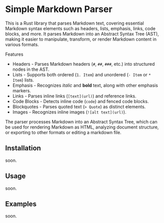 # Simple Markdown Parser
This is a Rust library that parses Markdown text, covering essential Markdown syntax elements such as headers, lists, emphasis, links, code blocks, and more. It parses Markdown into an Abstract Syntax Tree (AST), making it easier to manipulate, transform, or render Markdown content in various formats.

Features
* Headers - Parses Markdown headers (`#`, `##`, `###`, etc.) into structured nodes in the AST.
* Lists - Supports both ordered (`1. Item`) and unordered (`- Item` or `* Item`) lists.
* Emphasis - Recognizes *italic* and **bold** text, along with other emphasis markers.
* Links - Parses inline links (`[text](url)`) and reference links.
* Code Blocks - Detects inline code (`code`) and fenced code blocks.
* Blockquotes - Parses quoted text (`> Quote`) as distinct elements.
* Images - Recognizes inline images (`![alt text](url)`).

The parser processes Markdown into an Abstract Syntax Tree, which can be used for rendering Markdown as HTML, analyzing document structure, or exporting to other formats or editing a markdown file.

## Installation
soon.

## Usage
soon.

## Examples
soon.